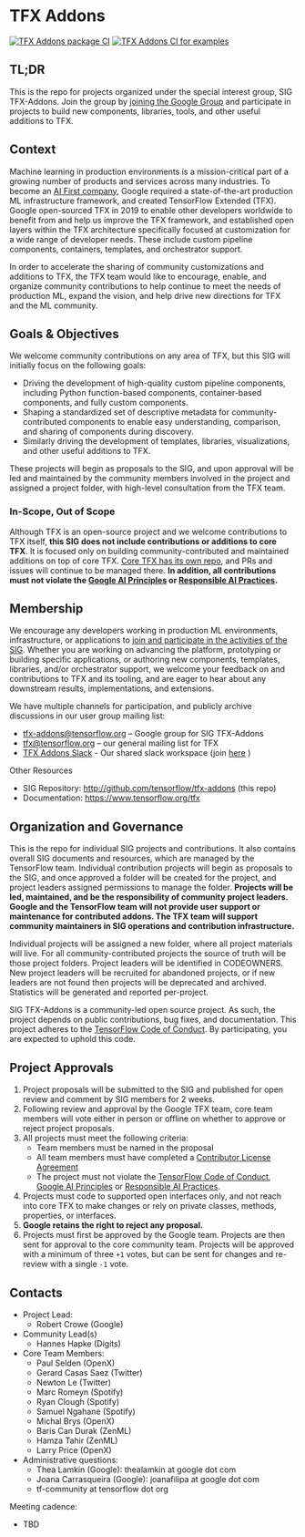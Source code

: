 # TFX Addons

[![TFX Addons package CI](https://github.com/tensorflow/tfx-addons/actions/workflows/ci.yml/badge.svg)](https://github.com/tensorflow/tfx-addons/actions/workflows/ci.yml)
[![TFX Addons CI for examples](https://github.com/tensorflow/tfx-addons/actions/workflows/ci_examples.yml/badge.svg)](https://github.com/tensorflow/tfx-addons/actions/workflows/ci_examples.yml)

## TL;DR
This is the repo for projects organized under the special interest group, SIG TFX-Addons. Join the group by [joining the Google Group](http://goo.gle/tfx-addons-group) and participate in projects to build new components, libraries, tools, and other useful additions to TFX.

## Context
Machine learning in production environments is a mission-critical part of a growing number of products and services across many industries. To become an [AI First company](https://ai.google/), Google required a state-of-the-art production ML infrastructure framework, and created TensorFlow Extended (TFX). Google open-sourced TFX in 2019 to enable other developers worldwide to benefit from and help us improve the TFX framework, and established open layers within the TFX architecture specifically focused at customization for a wide range of developer needs. These include custom pipeline components, containers, templates, and orchestrator support.

In order to accelerate the sharing of community customizations and additions to TFX, the TFX team would like to encourage, enable, and organize community contributions to help continue to meet the needs of production ML, expand the vision, and help drive new directions for TFX and the ML community. 

## Goals & Objectives 
We welcome community contributions on any area of TFX, but this SIG will initially focus on the following goals:

- Driving the development of high-quality custom pipeline components, including Python function-based components, container-based components, and fully custom components.
- Shaping a standardized set of descriptive metadata for community-contributed components to enable easy understanding, comparison, and sharing of components during discovery.
- Similarly driving the development of templates, libraries, visualizations, and other useful additions to TFX.

These projects will begin as proposals to the SIG, and upon approval will be led and maintained by the community members involved in the project and assigned a project folder, with high-level consultation from the TFX team.

### In-Scope, Out of Scope
Although TFX is an open-source project and we welcome contributions to TFX itself, **this SIG does not include contributions or additions to core TFX**.  It is focused only on building community-contributed and maintained additions on top of core TFX.  [Core TFX has its own repo](https://github.com/tensorflow/tfx), and PRs and issues will continue to be managed there. **In addition, all contributions must not violate the [Google AI Principles](https://ai.google/principles/) or [Responsible AI Practices](https://ai.google/responsibilities/responsible-ai-practices/).**

## Membership
We encourage any developers working in production ML environments, infrastructure, or applications to [join and participate in the activities of the SIG](http://goo.gle/tfx-addons-group). Whether you are working on advancing the platform, prototyping or building specific applications, or authoring new components, templates, libraries, and/or orchestrator support, we welcome your feedback on and contributions to TFX and its tooling, and are eager to hear about any downstream results, implementations, and extensions. 

We have multiple channels for participation, and publicly archive discussions in our user group mailing list: 
- tfx-addons@tensorflow.org – Google group for SIG TFX-Addons
- tfx@tensorflow.org – our general mailing list for TFX
- [TFX Addons Slack](https://tfxaddons.slack.com) -  Our shared slack workspace (join [here](https://join.slack.com/t/tfxaddons/shared_invite/zt-tu1981lj-npIhRSHF8gl9G0ldUovbcw) )

Other Resources 
- SIG Repository: http://github.com/tensorflow/tfx-addons (this repo)
- Documentation: https://www.tensorflow.org/tfx

## Organization and Governance
This is the repo for individual SIG projects and contributions.  It also contains overall SIG documents and resources, which are managed by the TensorFlow team.  Individual contribution projects will begin as proposals to the SIG, and once approved a folder will be created for the project, and project leaders assigned permissions to manage the folder.  **Projects will be led, maintained, and be the responsibility of community project leaders. Google and the TensorFlow team will not provide user support or maintenance for contributed addons. The TFX team will support community maintainers in SIG operations and contribution infrastructure.**

Individual projects will be assigned a new folder, where all project materials will live. For all community-contributed projects the source of truth will be those project folders. Project leaders will be identified in CODEOWNERS. New project leaders will be recruited for abandoned projects, or if new leaders are not found then projects will be deprecated and archived. Statistics will be generated and reported per-project.

SIG TFX-Addons is a community-led open source project. As such, the project depends on public contributions, bug fixes, and documentation. This project adheres to the [TensorFlow Code of Conduct](https://github.com/tensorflow/tensorflow/blob/master/CODE_OF_CONDUCT.md). By participating, you are expected to uphold this code.

## Project Approvals
1. Project proposals will be submitted to the SIG and published for open review and comment by SIG members for 2 weeks.
2. Following review and approval by the Google TFX team, core team members will vote either in person or offline on whether to approve or reject project proposals.
3. All projects must meet the following criteria:
   - Team members must be named in the proposal
   - All team members must have completed a [Contributor License Agreement](https://cla.developers.google.com/)
   - The project must not violate the [TensorFlow Code of Conduct](https://github.com/tensorflow/tensorflow/blob/master/CODE_OF_CONDUCT.md), [Google AI Principles](https://ai.google/principles/) or [Responsible AI Practices](https://ai.google/responsibilities/responsible-ai-practices/).
4. Projects must code to supported open interfaces only, and not reach into core TFX to make changes or rely on private classes, methods, properties, or interfaces.
5. **Google retains the right to reject any proposal.**
6. Projects must first be approved by the Google team.  Projects are then sent for approval to the core community team.  Projects will be approved with a minimum of three `+1` votes, but can be sent for changes and re-review with a single `-1` vote.

## Contacts
- Project Lead:
  - Robert Crowe (Google)
- Community Lead(s)
  - Hannes Hapke (Digits)
- Core Team Members:
  - Paul Selden (OpenX)
  - Gerard Casas Saez (Twitter)
  - Newton Le (Twitter)
  - Marc Romeyn (Spotify)
  - Ryan Clough (Spotify)
  - Samuel Ngahane (Spotify)
  - Michal Brys (OpenX)
  -  Baris Can Durak (ZenML)
  -  Hamza Tahir (ZenML)
  -  Larry Price (OpenX)
- Administrative questions: 
  - Thea Lamkin (Google): thealamkin at google dot com 
  - Joana Carrasqueira (Google): joanafilipa at google dot com
  - tf-community at tensorflow dot org

Meeting cadence:
- TBD